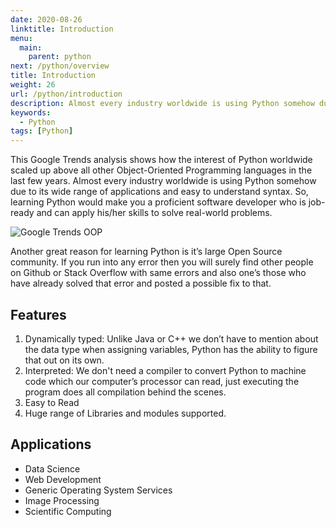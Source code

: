 ```yaml
---
date: 2020-08-26
linktitle: Introduction
menu:
  main:
    parent: python
next: /python/overview
title: Introduction
weight: 26
url: /python/introduction
description: Almost every industry worldwide is using Python somehow due to its wide range of applications and easy to understand syntax.
keywords:
  - Python
tags: [Python]  
---
```

This Google Trends analysis shows how the interest of Python worldwide scaled up above all other Object-Oriented Programming languages in the last few years. Almost every industry worldwide is using Python somehow due to its wide range of applications and easy to understand syntax. So, learning Python would make you a proficient software developer who is job-ready and can apply his/her skills to solve real-world problems.

![Google Trends OOP](/images/Python/google-trends-oop.png "Google Trends Python")

Another great reason for learning Python is it’s large Open Source community. If you run into any error then you will surely find other people on Github or Stack Overflow with same errors and also one’s those who have already solved that error and posted a possible fix to that.

## Features
1. Dynamically typed: Unlike Java or C++ we don’t have to mention about the data type when assigning variables, Python has the ability to figure that out on its own.
2. Interpreted: We don't need a compiler to convert Python to machine code which our computer’s processor can read, just executing the program does all compilation behind the scenes.
3. Easy to Read
4. Huge range of Libraries and modules supported.

## Applications
- Data Science
- Web Development
- Generic Operating System Services
- Image Processing
- Scientific Computing
